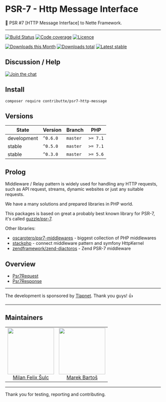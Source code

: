# PSR-7 - Http Message Interface

:dizzy: PSR #7 [HTTP Message Interface] to Nette Framework.

-----

[![Build Status](https://img.shields.io/travis/contributte/psr7-http-message.svg?style=flat-square)](https://travis-ci.org/contributte/psr7-http-message)
[![Code coverage](https://img.shields.io/coveralls/contributte/psr7-http-message.svg?style=flat-square)](https://coveralls.io/r/contributte/psr7-http-message)
[![Licence](https://img.shields.io/packagist/l/contributte/psr7-http-message.svg?style=flat-square)](https://packagist.org/packages/contributte/psr7-http-message)

[![Downloads this Month](https://img.shields.io/packagist/dm/contributte/psr7-http-message.svg?style=flat-square)](https://packagist.org/packages/contributte/psr7-http-message)
[![Downloads total](https://img.shields.io/packagist/dt/contributte/psr7-http-message.svg?style=flat-square)](https://packagist.org/packages/contributte/psr7-http-message)
[![Latest stable](https://img.shields.io/packagist/v/contributte/psr7-http-message.svg?style=flat-square)](https://packagist.org/packages/contributte/psr7-http-message)

## Discussion / Help

[![Join the chat](https://img.shields.io/gitter/room/contributte/contributte.svg?style=flat-square)](http://bit.ly/ctteg)

## Install

```
composer require contributte/psr7-http-message
```

## Versions

| State       | Version   | Branch   | PHP      |
|-------------|-----------|----------|----------|
| development | `^0.6.0`  | `master` | `>= 7.1` |
| stable      | `^0.5.0`  | `master` | `>= 7.1` |
| stable      | `^0.3.0`  | `master` | `>= 5.6` |

## Prolog

Middleware / Relay pattern is widely used for handling any HTTP requests, such as API request, streams, dynamic websites 
or just any suitable requests.

We have a many solutions and prepared libraries in PHP world. 

This packages is based on great a probably best known library for PSR-7, it's called [guzzle/psr-7](https://github.com/guzzle/psr7).

Other libraries:

- [oscarotero/psr7-middlewares](https://github.com/oscarotero/psr7-middlewares) - biggest collection of PHP middlewares
- [stackphp](https://github.com/stackphp) - connect middleware pattern and symfony HttpKernel
- [zendframework/zend-diactoros](https://github.com/zendframework/zend-diactoros/) - Zend PSR-7 middleware

## Overview

- [Psr7Request](https://github.com/contributte/psr7-http-message/tree/master/.docs#psr7request)
- [Psr7Response](https://github.com/contributte/psr7-http-message/tree/master/.docs#psr7response)

-----

The development is sponsored by [Tlapnet](http://www.tlapnet.cz). Thank you guys! :+1:

-----

## Maintainers

<table>
  <tbody>
    <tr>
      <td align="center">
        <a href="https://github.com/f3l1x">
            <img width="150" height="150" src="https://avatars2.githubusercontent.com/u/538058?v=3&s=150">
        </a>
        </br>
        <a href="https://github.com/f3l1x">Milan Felix Šulc</a>
      </td>
      <td align="center">
        <a href="https://github.com/mabar">
            <img width="150" height="150" src="https://avatars0.githubusercontent.com/u/20974277?s=400&v=4">
        </a>
        </br>
        <a href="https://github.com/mabar">Marek Bartoš</a>
      </td>
    </tr>
  </tbody>
</table>

-----

Thank you for testing, reporting and contributing.
